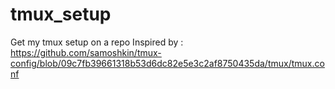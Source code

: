 # tmux_setup
Get my tmux setup on a repo Inspired by : https://github.com/samoshkin/tmux-config/blob/09c7fb39661318b53d6dc82e5e3c2af8750435da/tmux/tmux.conf
